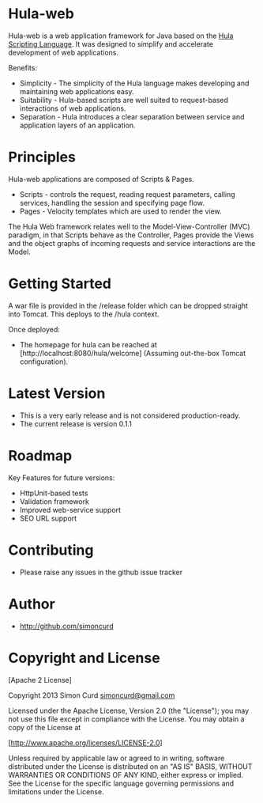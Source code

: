 # Hula-web

Hula-web is a web application framework for Java based on the [Hula Scripting Language](https://github.com/simoncurd/hula-lang). It was designed to simplify and accelerate  development of web applications.

Benefits:

* Simplicity - The simplicity of the Hula language makes developing and maintaining web applications easy.
* Suitability - Hula-based scripts are well suited to request-based interactions of web applications.
* Separation - Hula introduces a clear separation between service and application layers of an application.

# Principles

Hula-web applications are composed of Scripts & Pages.

* Scripts - controls the request, reading request parameters, calling services, handling the session and specifying page flow.
* Pages - Velocity templates which are used to render the view.

The Hula Web framework relates well to the Model-View-Controller (MVC) paradigm, in that Scripts behave as the Controller, Pages provide the Views and the object graphs of incoming requests and service interactions are the Model.

# Getting Started

A war file is provided in the /release folder which can be dropped straight into Tomcat. This deploys to the /hula context.

Once deployed:
* The homepage for hula can be reached at [http://localhost:8080/hula/welcome] (Assuming out-the-box Tomcat configuration).

# Latest Version

* This is a very early release and is not considered production-ready.
* The current release is version 0.1.1

# Roadmap

Key Features for future versions:

* HttpUnit-based tests
* Validation framework
* Improved web-service support
* SEO URL support

# Contributing

* Please raise any issues in the github issue tracker

# Author

* http://github.com/simoncurd

# Copyright and License

[Apache 2 License]

Copyright 2013 Simon Curd simoncurd@gmail.com

Licensed under the Apache License, Version 2.0 (the "License"); you may not use this file except in compliance with the License. You may obtain a copy of the License at

[http://www.apache.org/licenses/LICENSE-2.0]

Unless required by applicable law or agreed to in writing, software distributed under the License is distributed on an "AS IS" BASIS, WITHOUT WARRANTIES OR CONDITIONS OF ANY KIND, either express or implied. See the License for the specific language governing permissions and limitations under the License.
